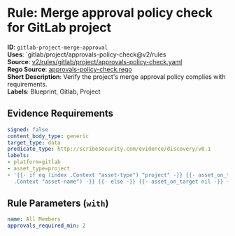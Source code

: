 # Rule: Merge approval policy check for GitLab project

**ID**: `gitlab-project-merge-approval`  
**Uses**: `gitlab/project/approvals-policy-check@v2/rules  
**Source**: [v2/rules/gitlab/project/approvals-policy-check.yaml](https://github.com/scribe-public/sample-policies/v2/rules/gitlab/project/approvals-policy-check.yaml)  
**Rego Source**: [approvals-policy-check.rego](https://github.com/scribe-public/sample-policies/v2/rules/gitlab/project/approvals-policy-check.rego)  
**Short Description**: Verify the project's merge approval policy complies with requirements.  
**Labels**: Blueprint, Gitlab, Project

## Evidence Requirements

```yaml
signed: false
content_body_type: generic
target_type: data
predicate_type: http://scribesecurity.com/evidence/discovery/v0.1
labels:
- platform=gitlab
- asset_type=project
- '{{- if eq (index .Context "asset-type") "project" -}} {{- asset_on_target (index
  .Context "asset-name") -}} {{- else -}} {{- asset_on_target nil -}} {{- end -}}'
```
## Rule Parameters (`with`)

```yaml
name: All Members
approvals_required_min: 2
```
